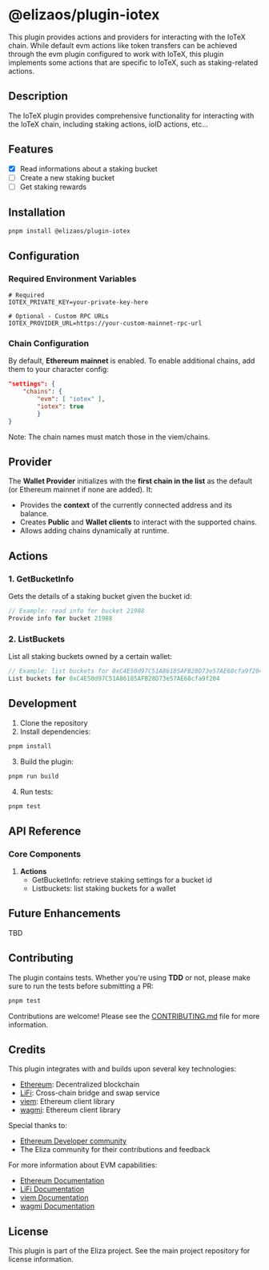 # @elizaos/plugin-iotex

This plugin provides actions and providers for interacting with the IoTeX chain. While default evm actions like token transfers can be achieved through the evm plugin configured to work with IoTeX, this plugin implements some actions that are specific to IoTeX, such as staking-related actions.

## Description

The IoTeX plugin provides comprehensive functionality for interacting with the IoTeX chain, including staking actions, ioID actions, etc...

## Features

- [x] Read informations about a staking bucket
- [ ] Create a new staking bucket
- [ ] Get staking rewards

## Installation

```bash
pnpm install @elizaos/plugin-iotex
```

## Configuration

### Required Environment Variables

```env
# Required
IOTEX_PRIVATE_KEY=your-private-key-here

# Optional - Custom RPC URLs
IOTEX_PROVIDER_URL=https://your-custom-mainnet-rpc-url
```

### Chain Configuration

By default, **Ethereum mainnet** is enabled. To enable additional chains, add them to your character config:

```json
"settings": {
    "chains": {
        "evm": [ "iotex" ],
        "iotex": true
        }
}
```

Note: The chain names must match those in the viem/chains.

## Provider

The **Wallet Provider** initializes with the **first chain in the list** as the default (or Ethereum mainnet if none are added). It:

- Provides the **context** of the currently connected address and its balance.
- Creates **Public** and **Wallet clients** to interact with the supported chains.
- Allows adding chains dynamically at runtime.

## Actions

### 1. GetBucketInfo

Gets the details of a staking bucket given the bucket id:

```typescript
// Example: read info for bucket 21988
Provide info for bucket 21988
```

### 2. ListBuckets

List all staking buckets owned by a certain wallet:

```typescript
// Example: list buckets for 0xC4E50d97C51A86185AFB28D73e57AE68cfa9f204
List buckets for 0xC4E50d97C51A86185AFB28D73e57AE68cfa9f204
```

## Development

1. Clone the repository
2. Install dependencies:

```bash
pnpm install
```

3. Build the plugin:

```bash
pnpm run build
```

4. Run tests:

```bash
pnpm test
```

## API Reference

### Core Components

1. **Actions**
    - GetBucketInfo: retrieve staking settings for a bucket id
    - Listbuckets: list staking buckets for a wallet

## Future Enhancements

TBD

## Contributing

The plugin contains tests. Whether you're using **TDD** or not, please make sure to run the tests before submitting a PR:

```bash
pnpm test
```

Contributions are welcome! Please see the [CONTRIBUTING.md](CONTRIBUTING.md) file for more information.

## Credits

This plugin integrates with and builds upon several key technologies:

- [Ethereum](https://ethereum.org/): Decentralized blockchain
- [LiFi](https://lifi.io/): Cross-chain bridge and swap service
- [viem](https://viem.sh/): Ethereum client library
- [wagmi](https://wagmi.sh/): Ethereum client library

Special thanks to:

- [Ethereum Developer community](https://ethereum.org/developers/)
- The Eliza community for their contributions and feedback

For more information about EVM capabilities:

- [Ethereum Documentation](https://ethereum.org/developers/)
- [LiFi Documentation](https://lifi.io)
- [viem Documentation](https://viem.sh)
- [wagmi Documentation](https://wagmi.sh)

## License

This plugin is part of the Eliza project. See the main project repository for license information.
